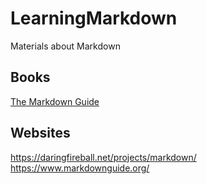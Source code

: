 # LearningMarkdown
Materials about Markdown

## Books
[The Markdown Guide](https://www.markdownguide.org/book/)

## Websites
<https://daringfireball.net/projects/markdown/>
<https://www.markdownguide.org/>
